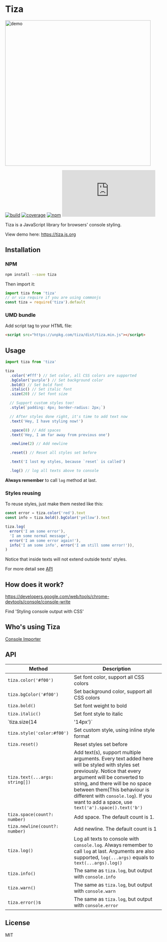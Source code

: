 # Tiza

[<img src="https://raw.githubusercontent.com/pd4d10/tiza/master/assets/demo.png" alt="demo" width="468">](https://tiza.js.org)

[![build](https://img.shields.io/travis/pd4d10/tiza.svg)](https://travis-ci.org/pd4d10/tiza)
[![coverage](https://img.shields.io/codecov/c/github/pd4d10/tiza.svg)](https://codecov.io/gh/pd4d10/tiza)
[![npm](https://img.shields.io/npm/v/tiza.svg)](https://www.npmjs.com/package/tiza)
[![gzip size](http://img.badgesize.io/https://unpkg.com/tiza/dist/tiza.min.js?compression=gzip)](https://unpkg.com/tiza/dist/tiza.min.js)

Tiza is a JavaScript library for browsers' console styling.

View demo here: https://tiza.js.org

## Installation

### NPM

```sh
npm install --save tiza
```

Then import it:

```js
import tiza from 'tiza'
// or via require if you are using commonjs
const tiza = require('tiza').default
```

### UMD bundle

Add script tag to your HTML file:

```html
<script src="https://unpkg.com/tiza/dist/tiza.min.js"></script>
```

## Usage

```js
import tiza from 'tiza'

tiza
  .color('#fff') // Set color, all CSS colors are supported
  .bgColor('purple') // Set background color
  .bold() // Set bold font
  .italic() // Set italic font
  .size(20) // Set font size

  // Support custom styles too!
  .style(`padding: 4px; border-radius: 2px;`)

  // After styles done right, it's time to add text now
  .text('Hey, I have styling now!')

  .space(8) // Add spaces
  .text('Hey, I am far away from previous one')

  .newline(2) // Add newline

  .reset() // Reset all styles set before

  .text('I lost my styles, because `reset` is called')

  .log() // log all texts above to console
```

**Always remember** to call `log` method at last.

### Styles reusing

To reuse styles, just make them nested like this:

```js
const error = tiza.color('red').text
const info = tiza.bold().bgColor('yellow').text

tiza.log(
  error('I am some error'),
  'I am some normal message',
  error('I am some error again!'),
  info('I am some info', error('I am still some error!')),
)
```

Notice that inside texts will not extend outside texts' styles.

For more detail see [API](#api)

## How does it work?

https://developers.google.com/web/tools/chrome-devtools/console/console-write

Find 'Styling console output with CSS'

## Who's using Tiza

[Console Importer](https://github.com/pd4d10/console-importer)

## API

| Method                         | Description                                                                                                                                                                                                                                                                                                              |
| ------------------------------ | ------------------------------------------------------------------------------------------------------------------------------------------------------------------------------------------------------------------------------------------------------------------------------------------------------------------------ |
| `tiza.color('#f00')`           | Set font color, support all CSS colors                                                                                                                                                                                                                                                                                   |
| `tiza.bgColor('#f00')`         | Set background color, support all CSS colors                                                                                                                                                                                                                                                                             |
| `tiza.bold()`                  | Set font weight to bold                                                                                                                                                                                                                                                                                                  |
| `tiza.italic()`                | Set font style to italic                                                                                                                                                                                                                                                                                                 |
| `tiza.size(14 | '14px')`       | Set font size, number will be converted to `px`                                                                                                                                                                                                                                                                          |
| `tiza.style('color:#f00')`     | Set custom style, using inline style format                                                                                                                                                                                                                                                                              |
| `tiza.reset()`                 | Reset styles set before                                                                                                                                                                                                                                                                                                  |
| `tiza.text(...args: string[])` | Add text(s), support multiple arguments. Every text added here will be styled with styles set previously. Notice that every argument will be converted to string, and there will be no space between them(This behaviour is different with `console.log`). If you want to add a space, use `text('a').space().text('b')` |
| `tiza.space(count?: number)`   | Add space. The default count is 1.                                                                                                                                                                                                                                                                                       |
| `tiza.newline(count?: number)` | Add newline. The default count is 1                                                                                                                                                                                                                                                                                      |
| `tiza.log()`                   | Log all texts to console with `console.log`. Always remember to call `log` at last. Arguments are also supported, `log(...args)` equals to `text(...args).log()`                                                                                                                                                         |
| `tiza.info()`                  | The same as `tiza.log`, but output with `console.info`                                                                                                                                                                                                                                                                   |
| `tiza.warn()`                  | The same as `tiza.log`, but output with `console.warn`                                                                                                                                                                                                                                                                   |
| `tiza.error()`s                | The same as `tiza.log`, but output with `console.error`                                                                                                                                                                                                                                                                  |

## License

MIT
